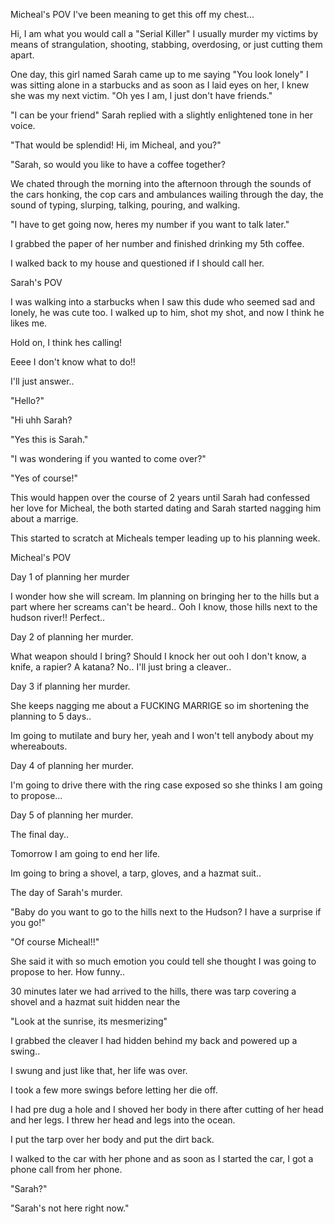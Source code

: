 Micheal's POV
I've been meaning to get this off my chest...



Hi, I am what you would call a "Serial Killer"
I usually murder my victims by means of strangulation, shooting, stabbing, overdosing, or just cutting them apart.

One day, this girl named Sarah came up to me saying "You look lonely" I was sitting alone in a starbucks and as soon as I laid eyes on her, I knew she was my next victim. "Oh yes I am, I just don't have friends."



"I can be your friend" Sarah replied with a slightly enlightened tone in her voice.


"That would be splendid! Hi, im Micheal, and you?"


"Sarah, so would you like to have a coffee together?


We chated through the morning into the afternoon through the sounds of the cars honking, the cop cars and ambulances wailing through the day, the sound of typing, slurping, talking, pouring, and walking.


"I have to get going now, heres my number if you want to talk later."



I grabbed the paper of her number and finished drinking my 5th coffee.


I walked back to my house and questioned if I should call her.



Sarah's POV


I was walking into a starbucks when I saw this dude who seemed sad and lonely, he was cute too. I walked up to him, shot my shot, and now I think he likes me.


Hold on, I think hes calling!


Eeee I don't know what to do!!


I'll just answer..


"Hello?"


"Hi uhh Sarah?


"Yes this is Sarah."


"I was wondering if you wanted to come over?"


"Yes of course!"


This would happen over the course of 2 years until Sarah had confessed her love for Micheal, the both started dating and Sarah started nagging him about a marrige.


This started to scratch at Micheals temper leading up to his planning week.


Micheal's POV


Day 1 of planning her murder


I wonder how she will scream.
Im planning on bringing her to the hills but a part where her screams can't be heard..
Ooh I know, those hills next to the hudson river!!
Perfect..



Day 2 of planning her murder.


What weapon should I bring? Should I knock her out ooh I don't know, a knife, a rapier? A katana? No..
I'll just bring a cleaver..



Day 3 if planning her murder.


She keeps nagging me about a FUCKING MARRIGE so im shortening the planning to 5 days..


Im going to mutilate and bury her, yeah and I won't tell anybody about my whereabouts.



Day 4 of planning her murder.


I'm going to drive there with the ring case exposed so she thinks I am going to propose...


Day 5 of planning her murder.


The final day..

Tomorrow I am going to end her life.



Im going to bring a shovel, a tarp, gloves, and a hazmat suit..


The day of Sarah's murder.


"Baby do you want to go to the hills next to the Hudson? I have a surprise if you go!"


"Of course Micheal!!"


She said it with so much emotion you could tell she thought I was going to propose to her. How funny..



30 minutes later we had arrived to the hills, there was tarp covering a shovel and a hazmat suit hidden near the


"Look at the sunrise, its mesmerizing"


I grabbed the cleaver I had hidden behind my back and powered up a swing..


I swung and just like that, her life was over.


I took a few more swings before letting her die off.


I had pre dug a hole and I shoved her body in there after cutting of her head and her legs. I threw her head and legs into the ocean.


I put the tarp over her body and put the dirt back.


I walked to the car with her phone and as soon as I started the car, I got a phone call from her phone.



"Sarah?"


"Sarah's not here right now."